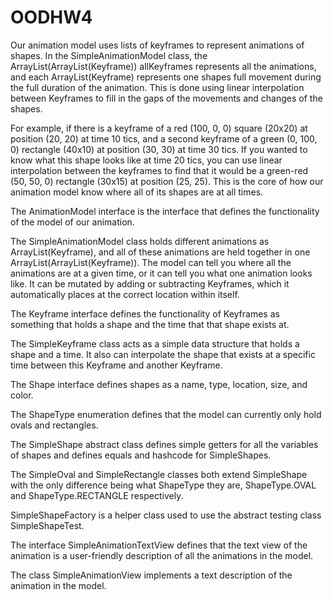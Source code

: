 # OODHW4
Our animation model uses lists of keyframes to represent animations of shapes.
In the SimpleAnimationModel class, the ArrayList(ArrayList(Keyframe)) allKeyframes represents all
the animations, and each ArrayList(Keyframe) represents one shapes full movement during the full
duration of the animation. This is done using linear interpolation between Keyframes
to fill in the gaps of the movements and changes of the shapes.

For example, if there is a keyframe of a red (100, 0, 0) square (20x20) at position
(20, 20) at time 10 tics, and a second keyframe of a green (0, 100, 0) rectangle (40x10) at
position (30, 30) at time 30 tics. If you wanted to know what this shape looks like at time 20 tics,
you can use linear interpolation between the keyframes to find that it would be a green-red (50, 50, 0)
rectangle (30x15) at position (25, 25). This is the core of how our animation model know where all
of its shapes are at all times.

The AnimationModel interface is the interface that defines the functionality of the model
of our animation. 

The SimpleAnimationModel class holds different animations as ArrayList(Keyframe), and all of
these animations are held together in one ArrayList(ArrayList(Keyframe)). The model can tell you
where all the animations are at a given time, or it can tell you what one animation looks like. It
can be mutated by adding or subtracting Keyframes, which it automatically places at the correct 
location within itself.

The Keyframe interface defines the functionality of Keyframes as something that holds a shape and
the time that that shape exists at. 

The SimpleKeyframe class acts as a simple data structure that holds a shape and a time. It also can 
interpolate the shape that exists at a specific time between this Keyframe and another Keyframe. 

The Shape interface defines shapes as a name, type, location, size, and color.

The ShapeType enumeration defines that the model can currently only hold ovals and rectangles.

The SimpleShape abstract class defines simple getters for all the variables of shapes and defines 
equals and hashcode for SimpleShapes.

The SimpleOval and SimpleRectangle classes both extend SimpleShape with the only difference being
what ShapeType they are, ShapeType.OVAL and ShapeType.RECTANGLE respectively.

SimpleShapeFactory is a helper class used to use the abstract testing class SimpleShapeTest.

The interface SimpleAnimationTextView defines that the text view of the animation is a user-friendly
description of all the animations in the model.

The class SimpleAnimationView implements a text description of the animation in the model.